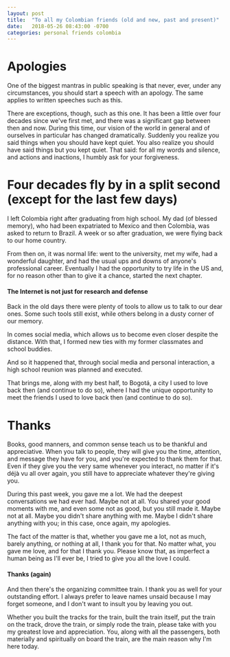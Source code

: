 ```yaml
---
layout: post
title:  "To all my Colombian friends (old and new, past and present)"
date:   2018-05-26 08:43:00 -0700
categories: personal friends colombia
---
```

# Apologies

One of the biggest mantras in public speaking is that never, ever, under any circumstances, you should start a speech with an apology. The same applies to written speeches such as this.

There are exceptions, though, such as this one. It has been a little over four decades since we've first met, and there was a significant gap between then and now. During this time, our vision of the world in general and of ourselves in particular has changed dramatically. Suddenly you realize you said things when you should have kept quiet. You also realize you should have said things but you kept quiet. That said: for all my words and silence, and actions and inactions, I humbly ask for your forgiveness.

# Four decades fly by in a split second (except for the last few days)

I left Colombia right after graduating from high school. My dad (of blessed memory), who had been expatriated to Mexico and then Colombia, was asked to return to Brazil. A week or so after graduation, we were flying back to our home country.

From then on, it was normal life: went to the university, met my wife, had a wonderful daughter, and had the usual ups and downs of anyone's professional career. Eventually I had the opportunity to try life in the US and, for no reason other than to give it a chance, started the next chapter.

#### The Internet is not just for research and defense

Back in the old days there were plenty of tools to allow us to talk to our dear ones. Some such tools still exist, while others belong in a dusty corner of our memory.

In comes social media, which allows us to become even closer despite the distance. With that, I formed new ties with my former classmates and school buddies.

And so it happened that, through social media and personal interaction, a high school reunion was planned and executed.

That brings me, along with my best half, to Bogotá, a city I used to love back then (and continue to do so), where I had the unique opportunity to meet the friends I used to love back then (and continue to do so).

# Thanks

Books, good manners, and common sense teach us to be thankful and appreciative. When you talk to people, they will give you the time, attention, and message they have for you, and you're expected to thank them for that. Even if they give you the very same whenever you interact, no matter if it's déjà vu all over again, you still have to appreciate whatever they're giving you.

During this past week, you gave me a lot. We had the deepest conversations we had ever had. Maybe not at all. You shared your good moments with me, and even some not as good, but you still made it. Maybe not at all. Maybe you didn't share anything with me. Maybe I didn't share anything with you; in this case, once again, my apologies.

The fact of the matter is that, whether you gave me a lot, not as much, barely anything, or nothing at all, I thank you for that. No matter what, you gave me love, and for that I thank you. Please know that, as imperfect a human being as I'll ever be, I tried to give you all the love I could.

#### Thanks (again)

And then there's the organizing committee train. I thank you as well for your outstanding effort. I always prefer to leave names unsaid because I may forget someone, and I don't want to insult you by leaving you out.

Whether you built the tracks for the train, built the train itself, put the train on the track, drove the train, or simply rode the train, please take with you my greatest love and appreciation. You, along with all the passengers, both materially and spiritually on board the train, are the main reason why I'm here today.
